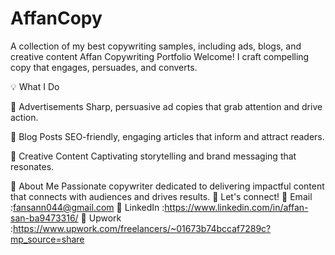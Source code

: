 # AffanCopy
A collection of my best copywriting samples, including ads, blogs, and creative content
Affan Copywriting Portfolio
Welcome! I craft compelling copy that engages, persuades, and converts.

💡 What I Do

📢 Advertisements
Sharp, persuasive ad copies that grab attention and drive action.

📝 Blog Posts
SEO-friendly, engaging articles that inform and attract readers.

🎨 Creative Content
Captivating storytelling and brand messaging that resonates.

📌 About Me
Passionate copywriter dedicated to delivering impactful content that connects with audiences and drives results.
📩 Let's connect!
📧 Email :fansann044@gmail.com
💼 LinkedIn :https://www.linkedin.com/in/affan-san-ba9473316/
🚀 Upwork :https://www.upwork.com/freelancers/~01673b74bccaf7289c?mp_source=share
